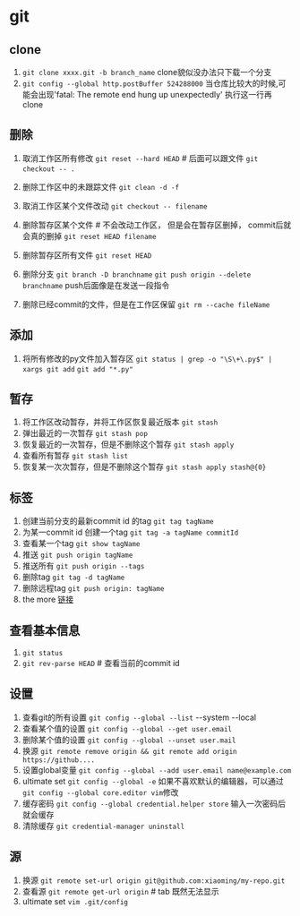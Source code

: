 # git


## clone
1. `git clone xxxx.git -b branch_name` clone貌似没办法只下载一个分支
2. `git config --global http.postBuffer 524288000` 
    当仓库比较大的时候,可能会出现'fatal: The remote end hung up unexpectedly'
    执行这一行再clone
## 删除
1. 取消工作区所有修改
`git reset --hard HEAD` # 后面可以跟文件
`git checkout -- .`
&#160;
2. 删除工作区中的未跟踪文件
`git clean -d -f`
&#160;
3. 取消工作区某个文件改动
`git checkout -- filename`
&#160;
4. 删除暂存区某个文件 # 不会改动工作区， 但是会在暂存区删掉， commit后就会真的删掉
`git reset HEAD filename`
&#160;
5. 删除暂存区所有文件
`git reset HEAD`

6. 删除分支
`git branch -D branchname`
`git push origin --delete branchname` push后面像是在发送一段指令

7. 删除已经commit的文件，但是在工作区保留
`git rm --cache fileName`
## 添加
1. 将所有修改的py文件加入暂存区
`git status | grep -o "\S\+\.py$" | xargs git add`
`git add "*.py"`


## 暂存
1. 将工作区改动暂存，并将工作区恢复最近版本 
`git stash`
2. 弹出最近的一次暂存
`git stash pop`
3. 恢复最近的一次暂存，但是不删除这个暂存
`git stash apply`
4. 查看所有暂存
`git stash list`
5. 恢复某一次次暂存，但是不删除这个暂存
`git stash apply stash@{0}`

## 标签
1. 创建当前分支的最新commit id 的tag
`git tag tagName`
2. 为某一commit id 创建一个tag
`git tag -a tagName commitId`
3. 查看某一个tag
`git show tagName`
4. 推送
`git push origin tagName`
5. 推送所有
`git push origin --tags`
6. 删除tag
`git tag -d tagName`
7. 删除远程tag
`git push origin: tagName`
8. the more [链接](https://blog.csdn.net/jdsjlzx/article/details/98654951)

## 查看基本信息
1. `git status`
2. `git rev-parse HEAD` # 查看当前的commit id


## 设置
1. 查看git的所有设置
`git config --global --list` --system --local
2. 查看某个值的设置
`git config --global --get user.email`
3. 删除某个值的设置
`git config --global --unset user.mail`
4. 换源
`git remote remove origin && git remote add origin https://github....`
5. 设置global变量
`git config --global --add user.email name@example.com`
6. ultimate set
`git config --global -e`
如果不喜欢默认的编辑器，可以通过`git config --global core.editor vim`修改
7. 缓存密码
`git config --global credential.helper store`
输入一次密码后就会缓存
8. 清除缓存
`git credential-manager uninstall`

## 源
1. 换源
`git remote set-url origin git@github.com:xiaoming/my-repo.git`
2. 查看源
`git remote get-url origin` # tab 既然无法显示
3. ultimate set
`vim .git/config`